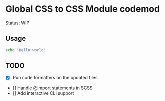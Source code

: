 # Global CSS to CSS Module codemod

Status: WIP

## Usage

```sh
echo "Hello world"
```

## TODO

- [x] Run code formatters on the updated files
- [] Handle @import statements in SCSS
- [] Add interactive CLI support
